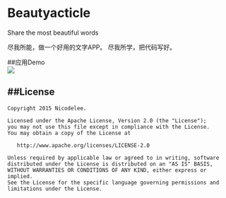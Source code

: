 # Beautyacticle
Share the most beautiful words

尽我所能，做一个好用的文字APP。
尽我所学，把代码写好。

##应用Demo
<br>
![](https://github.com/rizhilee/Beautyacticle/blob/master/screenshot/demo.gif)  


##License
-------

```
Copyright 2015 Nicodelee.

Licensed under the Apache License, Version 2.0 (the "License");
you may not use this file except in compliance with the License.
You may obtain a copy of the License at

   http://www.apache.org/licenses/LICENSE-2.0

Unless required by applicable law or agreed to in writing, software
distributed under the License is distributed on an "AS IS" BASIS,
WITHOUT WARRANTIES OR CONDITIONS OF ANY KIND, either express or implied.
See the License for the specific language governing permissions and
limitations under the License.
```
